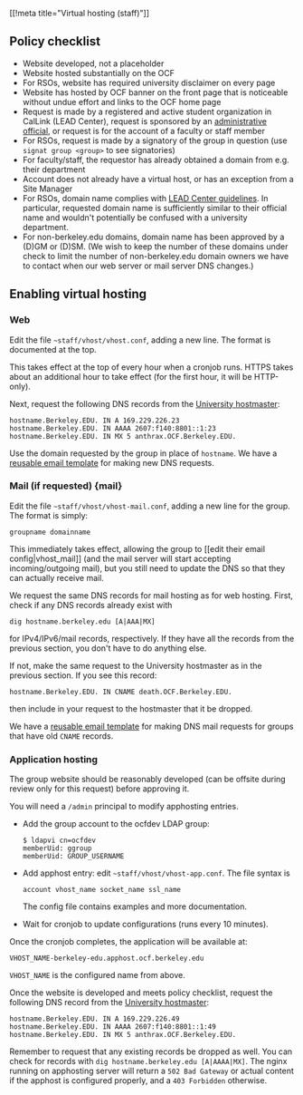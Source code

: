 [[!meta title="Virtual hosting (staff)"]]

## Policy checklist

* Website developed, not a placeholder
* Website hosted substantially on the OCF
* For RSOs, website has required university disclaimer on every page
* Website has hosted by OCF banner on the front page that is noticeable without
  undue effort and links to the OCF home page
* Request is made by a registered and active student organization in CalLink
  (LEAD Center), request is sponsored by an [administrative
  official](http://compliance.berkeley.edu/delegation/principles), or request
  is for the account of a faculty or staff member
* For RSOs, request is made by a signatory of the group in question (use
  `signat group <group>` to see signatories)
* For faculty/staff, the requestor has already obtained a domain from e.g.
  their department
* Account does not already have a virtual host, or has an exception from a Site
  Manager
* For RSOs, domain name complies with [LEAD Center guidelines](http://lead.berkeley.edu/wp-content/uploads/2014/12/student-org-domain-guidelines.pdf). In
  particular, requested domain name is sufficiently similar to their official
  name and wouldn't potentially be confused with a university department.
* For non-berkeley.edu domains, domain name has been approved by a (D)GM or
  (D)SM. (We wish to keep the number of these domains under check to limit the
  number of non-berkeley.edu domain owners we have to contact when our web
  server or mail server DNS changes.)


## Enabling virtual hosting

### Web

Edit the file `~staff/vhost/vhost.conf`, adding a new line. The format is
documented at the top.

This takes effect at the top of every hour when a cronjob runs. HTTPS takes
about an additional hour to take effect (for the first hour, it will be
HTTP-only).

Next, request the following DNS records from the [University
hostmaster](http://www.net.berkeley.edu/hostmaster/):

    hostname.Berkeley.EDU. IN A 169.229.226.23
    hostname.Berkeley.EDU. IN AAAA 2607:f140:8801::1:23
    hostname.Berkeley.EDU. IN MX 5 anthrax.OCF.Berkeley.EDU.

Use the domain requested by the group in place of `hostname`. We have a
[reusable email
template](https://templates.ocf.berkeley.edu/#hostmaster-new-domain) for making
new DNS requests.

### Mail (if requested)    {mail}

Edit the file `~staff/vhost/vhost-mail.conf`, adding a new line for the group.
The format is simply:

    groupname domainname

This immediately takes effect, allowing the group to [[edit their email
config|vhost_mail]] (and the mail server will start accepting incoming/outgoing
mail), but you still need to update the DNS so that they can actually receive
mail.

We request the same DNS records for mail hosting as for web hosting. First,
check if any DNS records already exist with

    dig hostname.berkeley.edu [A|AAA|MX]

for IPv4/IPv6/mail records, respectively. If they have all the records from the
previous section, you don't have to do anything else.

If not, make the same request to the University hostmaster as in the previous
section. If you see this record:

    hostname.Berkeley.EDU. IN CNAME death.OCF.Berkeley.EDU.

then include in your request to the hostmaster that it be dropped.

We have a
[reusable email
template](https://templates.ocf.berkeley.edu/#hostmaster-add-mail) for making
DNS mail requests for groups that have old `CNAME` records.


### Application hosting

The group website should be reasonably developed (can be offsite during review
only for this request) before approving it.

You will need a `/admin` principal to modify apphosting entries.

* Add the group account to the ocfdev LDAP group:

      $ ldapvi cn=ocfdev
      memberUid: ggroup
      memberUid: GROUP_USERNAME

* Add apphost entry: edit `~staff/vhost/vhost-app.conf`. The file syntax is

      account vhost_name socket_name ssl_name

  The config file contains examples and more documentation.

* Wait for cronjob to update configurations (runs every 10 minutes).

Once the cronjob completes, the application will be available at:

    VHOST_NAME-berkeley-edu.apphost.ocf.berkeley.edu

`VHOST_NAME` is the configured name from above.

Once the website is developed and meets policy checklist, request the following
DNS record from the [University
hostmaster](http://www.net.berkeley.edu/hostmaster/):

    hostname.Berkeley.EDU. IN A 169.229.226.49
    hostname.Berkeley.EDU. IN AAAA 2607:f140:8801::1:49
    hostname.Berkeley.EDU. IN MX 5 anthrax.OCF.Berkeley.EDU.

Remember to request that any existing records be dropped as well. You can check
for records with `dig hostname.berkeley.edu [A|AAAA|MX]`. The nginx running on
apphosting server will return a `502 Bad Gateway` or actual content if the
apphost is configured properly, and a `403 Forbidden` otherwise.
